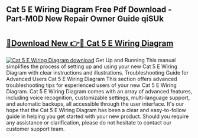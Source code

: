 ## Cat 5 E Wiring Diagram Free Pdf Download - Part-M0D New Repair Owner Guide qiSUk

# <h2><a href="http://dfkj90k.blite.top/?on=Cat+5+E+Wiring+Diagram">🔗Download New 👉🔴 Cat 5 E Wiring Diagram</a></h2>

[![Cat 5 E Wiring Diagram download](https://i.imgur.com/lujVjoI.png)](http://dfkj90k.blite.top/?on=Cat+5+E+Wiring+Diagram)
Get Up and Running This manual simplifies the process of setting up and using your new Cat 5 E Wiring Diagram with clear instructions and illustrations. Troubleshooting Guide for Advanced Users Cat 5 E Wiring Diagram This section offers advanced troubleshooting tips for experienced users of your new Cat 5 E Wiring Diagram. Cat 5 E Wiring Diagram comes with an array of advanced features, including voice recognition, customizable settings, multi-language support, and automatic backups, all accessible through the user interface. It's our hope that the Cat 5 E Wiring Diagram has been a clear and easy-to-follow guide in helping you get started with your new product. Should you require any assistance or clarification, please do not hesitate to contact our customer support team.
